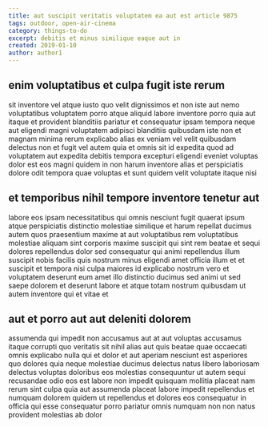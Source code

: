 ```yaml
---
title: aut suscipit veritatis voluptatem ea aut est article 9875
tags: outdoor, open-air-cinema
category: things-to-do
excerpt: debitis et minus similique eaque aut in
created: 2019-01-10
author: author1
---
```


## enim voluptatibus et culpa fugit iste rerum

sit inventore vel atque iusto quo velit dignissimos et non iste aut nemo voluptatibus voluptatem porro atque aliquid labore inventore porro quia aut itaque et provident blanditiis pariatur et consequatur ipsam tempora neque aut eligendi magni voluptatem adipisci blanditiis quibusdam iste non et magnam minima rerum explicabo alias ex veniam vel velit quibusdam delectus non et fugit vel autem quia et omnis sit id expedita quod ad voluptatem aut expedita debitis tempora excepturi eligendi eveniet voluptas dolor est eos magni quidem in non harum inventore alias et perspiciatis dolore odit tempora quae voluptas et sunt quidem velit voluptate itaque nisi

## et temporibus nihil tempore inventore tenetur aut

labore eos ipsam necessitatibus qui omnis nesciunt fugit quaerat ipsum atque perspiciatis distinctio molestiae similique et harum repellat ducimus autem quos praesentium maxime at aut voluptatibus rem voluptatibus molestiae aliquam sint corporis maxime suscipit qui sint rem beatae et sequi dolores repellendus dolor sed consequatur qui animi repellendus illum suscipit nobis facilis quis nostrum minus eligendi amet officia illum et et suscipit et tempora nisi culpa maiores id explicabo nostrum vero et voluptatem deserunt eum amet illo distinctio ducimus sed animi ut sed saepe dolorem et deserunt labore et atque totam nostrum quibusdam ut autem inventore qui et vitae et

## aut et porro aut aut deleniti dolorem

assumenda qui impedit non accusamus aut at aut voluptas accusamus itaque corrupti quo veritatis sit nihil alias aut quis beatae quae occaecati omnis explicabo nulla qui et dolor et aut aperiam nesciunt est asperiores quo dolores quia neque molestiae ducimus delectus natus libero laboriosam delectus voluptas doloribus eos molestias consequuntur ut autem sequi recusandae odio eos est labore non impedit quisquam mollitia placeat nam rerum sint culpa quia aut assumenda placeat labore impedit repellendus et numquam dolorem quidem ut repellendus et dolores eos consequatur in officia qui esse consequatur porro pariatur omnis numquam non non natus provident molestias ab dolor
